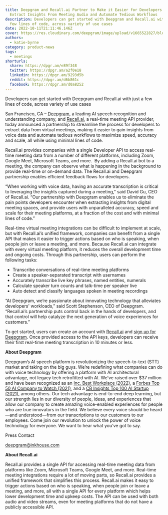 ```yaml
---
title: Deepgram and Recall.ai Partner to Make it Easier for Developers to
  Extract Insights From Meeting Audio and Automate Tedious Workflows
description: Developers can get started with Deepgram and Recall.ai with just a
  few lines of code, across variety of use cases
date: 2022-10-11T21:11:46.146Z
cover: https://res.cloudinary.com/deepgram/image/upload/v1665522827/blog/Deepgram%20and%20Recall.ai%20Partnership/2210-dg-recallAI-announcement-featured-1200x630_qzjtq9.png
authors:
  - katie-byrne
category: product-news
tags:
  - meetings
shorturls:
  share: https://dpgr.am/e89f348
  twitter: https://dpgr.am/a2f0e18
  linkedin: https://dpgr.am/9293d5b
  reddit: https://dpgr.am/d6b861c
  facebook: https://dpgr.am/d0a8252
---
```


Developers can get started with Deepgram and Recall.ai with just a few lines of code, across variety of use cases

San Francisco, CA – [Deepgram](http://www.deepgram.com), a leading AI speech recognition and understanding company, and [Recall.ai](https://www.recall.ai/), a real-time meeting API provider, today announced a partnership to streamline the process for developers to extract data from virtual meetings, making it easier to gain insights from voice data and automate tedious workflows to maximize speed, accuracy and scale, all while using minimal lines of code.  

Recall.ai provides companies with a single Developer API to access real-time meeting data from a number of different platforms, including Zoom, Google Meet, Microsoft Teams, and more.  By adding a Recall.ai bot to a meeting, the company can observe what is happening in the background to provide real-time or on-demand data. The Recall.ai and Deepgram partnership enables efficient feedback flows for developers. 

“When working with voice data, having an accurate transcription is critical to leveraging the insights captured during a meeting,” said David Gu, CEO of Recall.ai. “Our partnership with Deepgram enables us to eliminate the pain points developers encounter when extracting insights from digital meeting spaces, and provide users with unparalleled accuracy, speed and scale for their meeting platforms, at a fraction of the cost and with minimal lines of code.”

Real-time virtual meeting integrations can be difficult to implement at scale, but with Recall.ai’s unified framework, companies can benefit from a single API that makes it easier to trigger actions based on who is speaking, when people join or leave a meeting, and more. Because Recall.ai can integrate with every virtual meeting platform, it reduces the overall development time and ongoing costs. Through this partnership, users can perform the following tasks: 

*   Transcribe conversations of real-time meeting platforms
*   Create a speaker-separated transcript with usernames 
*   Accurately transcribe live key phrases, named entities, numerals
*   Calculate speaker turn counts and talk-time per speaker live
*   Auto detect and classify languages spoken in meeting recordings

“At Deepgram, we’re passionate about innovating technology that alleviates developers' workloads,” said Scott Stephenson, CEO of Deepgram. “Recall.ai’s partnership puts control back in the hands of developers, and that control will help catalyze the next generation of voice experiences for customers.” 

To get started, users can create an account with [Recall.ai](https://www.recall.ai/) and [sign up for Deepgram](https://console.deepgram.com/signup). Once provided access to the API keys, developers can receive their first real-time meeting transcription in 10 minutes or less. 

**About Deepgram**

Deepgram’s AI speech platform is revolutionizing the speech-to-text (STT) market and taking on the big guys. We’re redefining what companies can do with voice technology by offering a platform with AI architectural advantage, not legacy tech retrofitted with AI. We’ve raised over $37 million and have been recognized as an [Inc. Best Workplace (2022)](https://www.inc.com/best-workplaces/2022), a [Forbes Top 50 AI Company to Watch (2021)](https://www.forbes.com/sites/alanohnsman/2021/04/26/ai-50-americas-most-promising-artificial-intelligence-companies/?sh=9fcd89d77cf1), and a [CB Insights Top 100 AI Startup (2021)](https://www.cbinsights.com/research/report/artificial-intelligence-top-startups-2021/), among others. Our tech advantage is end-to-end deep learning, but our strength lies in our diversity of people, ideas, and experiences that allow our company to create amazing voice-enabled experiences for people who are true innovators in the field. We believe every voice should be heard—and understood—from our transcriptions to our customers to our employees. Come join our revolution to unlock the power of voice technology for everyone. We want to hear what you’ve got to say. 

Press Contact

<a href="mailto:deepgram@inkhouse.com">deepgram@inkhouse.com</a>

**About Recall.ai**

Recall.ai provides a single API for accessing real-time meeting data from platforms like Zoom, Microsoft Teams, Google Meet, and more. Real-time meeting integrations require a lot of moving parts, so Recall.ai provides a unified framework that simplifies this process. Recall.ai makes it easy to trigger actions based on who is speaking, when people join or leave a meeting, and more, all with a single API for every platform which helps lower development time and upkeep costs. The API can be used with both audio and video streams, even for meeting platforms that do not have a publicly accessible API.

